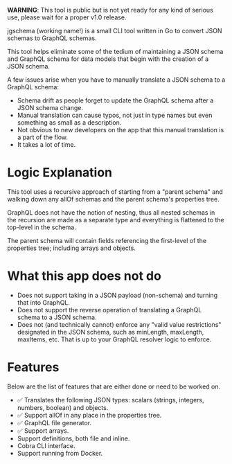 **WARNING**: This tool is public but is not yet ready for any kind of serious use, please wait for a proper v1.0 release. 

jgschema (working name!) is a small CLI tool written in Go to convert JSON schemas to GraphQL schemas.

This tool helps eliminate some of the tedium of maintaining a JSON schema and GraphQL schema for data models that begin with the creation of a JSON schema. 

A few issues arise when you have to manually translate a JSON schema to a GraphQL schema:
- Schema drift as people forget to update the GraphQL schema after a JSON schema change.
- Manual translation can cause typos, not just in type names but even something as small as a description. 
- Not obvious to new developers on the app that this manual translation is a part of the flow. 
- It takes a lot of time. 

# Logic Explanation

This tool uses a recursive approach of starting from a "parent schema" and walking down any allOf schemas and the parent schema's properties tree. 

GraphQL does not have the notion of nesting, thus all nested schemas in the recursion are made as a separate type and everything is flattened to the top-level in the schema.

The parent schema will contain fields referencing the first-level of the properties tree; including arrays and objects. 

# What this app does not do
- Does not support taking in a JSON payload (non-schema) and turning that into GraphQL.
- Does not support the reverse operation of translating a GraphQL schema to a JSON schema.
- Does not (and technically cannot) enforce any "valid value restrictions" designated in the JSON schema, such as minLength, maxLength, maxItems, etc. That is up to your GraphQL resolver logic to enforce.

# Features
Below are the list of features that are either done or need to be worked on.

- ✅ Translates the following JSON types: scalars (strings, integers, numbers, boolean) and objects.
- ✅ Support allOf in any place in the properties tree.
- ✅ GraphQL file generator.
- ✅ Support arrays.
- Support definitions, both file and inline.
- Cobra CLI interface.
- Support running from Docker.
